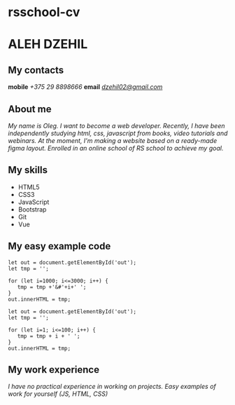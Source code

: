 # rsschool-cv
# ALEH DZEHIL
## My contacts
**mobile** *+375 29 8898666*
**email** *dzehil02@gmail.com*
## About me
*My name is Oleg. I want to become a web developer. Recently, I have been independently studying html, css, javascript from books, video tutorials and webinars. At the moment, I'm making a website based on a ready-made figma layout. Enrolled in an online school of RS school to achieve my goal.*
## My skills
* HTML5
* CSS3
* JavaScript
* Bootstrap
* Git
* Vue

## My easy example code
```
let out = document.getElementById('out');
let tmp = '';

for (let i=1000; i<=3000; i++) {
   tmp = tmp +'&#'+i+' ';
}
out.innerHTML = tmp;
```

```
let out = document.getElementById('out');
let tmp = '';

for (let i=1; i<=100; i++) {
   tmp = tmp + i + ' ';
}
out.innerHTML = tmp;
```

## My work experience
*I have no practical experience in working on projects.*
*Easy examples of work for yourself (JS, HTML, CSS)*
